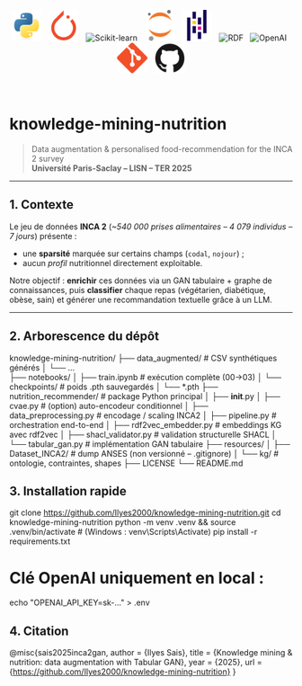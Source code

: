 <p align="center">
  <!-- Python -->
  <img alt="Python" src="https://raw.githubusercontent.com/devicons/devicon/master/icons/python/python-original.svg" height="55">&nbsp;&nbsp;
  <!-- PyTorch -->
  <img alt="PyTorch" src="https://raw.githubusercontent.com/devicons/devicon/master/icons/pytorch/pytorch-original.svg" height="55">&nbsp;&nbsp;
  <!-- scikit-learn -->
  <img alt="Scikit-learn" src="https://raw.githubusercontent.com/devicons/devicon/master/icons/scikit-learn/scikit-learn-original.svg" height="55">&nbsp;&nbsp;
  <!-- Jupyter -->
  <img alt="Jupyter" src="https://raw.githubusercontent.com/devicons/devicon/master/icons/jupyter/jupyter-original.svg" height="55">&nbsp;&nbsp;
  <!-- Pandas (NOUVEAU lien) -->
  <img alt="Pandas" src="https://raw.githubusercontent.com/devicons/devicon/master/icons/pandas/pandas-original.svg" height="55">&nbsp;&nbsp;
  <!-- RDFLib : logo non officiel → on met l’icône “RDF” générique -->
  <img alt="RDF" src="https://raw.githubusercontent.com/vscode-icons/vscode-icons/master/icons/file_type_rdf.svg" height="55">&nbsp;&nbsp;
  <!-- OpenAI : utiliser le logo minimal en SVG -->
  <img alt="OpenAI" src="https://avatars.githubusercontent.com/u/63457326?s=200&v=4" height="55">&nbsp;&nbsp;
  <!-- Git -->
  <img alt="Git" src="https://raw.githubusercontent.com/devicons/devicon/master/icons/git/git-original.svg" height="55">&nbsp;&nbsp;
  <!-- GitHub -->
  <img alt="GitHub" src="https://raw.githubusercontent.com/devicons/devicon/master/icons/github/github-original.svg" height="55">
</p>

<br/>


# knowledge-mining-nutrition
> Data augmentation & personalised food-recommendation for the INCA 2 survey  
> **Université Paris-Saclay – LISN – TER 2025**

---

## 1. Contexte

Le jeu de données **INCA 2** (_~540 000 prises alimentaires – 4 079 individus – 7 jours_) présente :

* une **sparsité** marquée sur certains champs (`codal`, `nojour`) ;
* aucun _profil_ nutritionnel directement exploitable.

Notre objectif : **enrichir** ces données via un GAN tabulaire + graphe de connaissances, puis **classifier** chaque repas (végétarien, diabétique, obèse, sain) et générer une recommandation textuelle grâce à un LLM.

---

## 2. Arborescence du dépôt

knowledge-mining-nutrition/
├── data_augmented/               # CSV synthétiques générés
│   └── …                         
├── notebooks/
│   ├── train.ipynb               # exécution complète (00→03)
│   └── checkpoints/              # poids .pth sauvegardés
│       └── *.pth
├── nutrition_recommender/        # package Python principal
│   ├── __init__.py
│   ├── cvae.py                   # (option) auto-encodeur conditionnel
│   ├── data_preprocessing.py     # encodage / scaling INCA2
│   ├── pipeline.py               # orchestration end-to-end
│   ├── rdf2vec_embedder.py       # embeddings KG avec rdf2vec
│   ├── shacl_validator.py        # validation structurelle SHACL
│   └── tabular_gan.py            # implémentation GAN tabulaire
├── resources/
│   ├── Dataset_INCA2/            # dump ANSES (non versionné – .gitignore)
│   └── kg/                       # ontologie, contraintes, shapes
├── LICENSE
└── README.md


## 3. Installation rapide

git clone https://github.com/Ilyes2000/knowledge-mining-nutrition.git
cd knowledge-mining-nutrition
python -m venv .venv && source .venv/bin/activate   # (Windows : venv\Scripts\Activate)
pip install -r requirements.txt

# Clé OpenAI uniquement en local :
echo "OPENAI_API_KEY=sk-..." > .env



## 4. Citation

@misc{sais2025inca2gan,
  author = {Ilyes Sais},
  title  = {Knowledge mining & nutrition: data augmentation with Tabular GAN},
  year   = {2025},
  url    = {https://github.com/Ilyes2000/knowledge-mining-nutrition}
}




